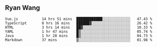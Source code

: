 ## Ryan Wang

<!--START_SECTION:waka-->

```text
Vue.js           14 hrs 51 mins  ████████████░░░░░░░░░░░░░   47.43 %
TypeScript       8 hrs 16 mins   ██████▓░░░░░░░░░░░░░░░░░░   26.42 %
HTML             3 hrs 14 mins   ██▓░░░░░░░░░░░░░░░░░░░░░░   10.33 %
YAML             1 hr 47 mins    █▒░░░░░░░░░░░░░░░░░░░░░░░   05.74 %
Java             1 hr 28 mins    █▒░░░░░░░░░░░░░░░░░░░░░░░   04.73 %
Markdown         37 mins         ▒░░░░░░░░░░░░░░░░░░░░░░░░   01.98 %
```

<!--END_SECTION:waka-->
